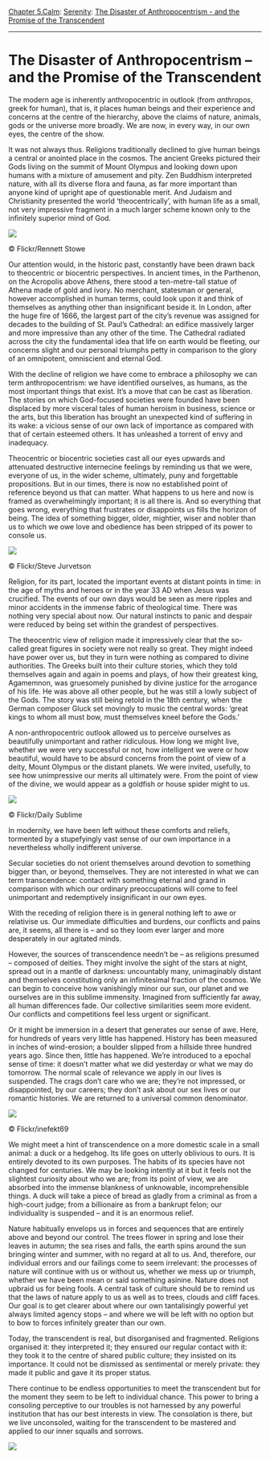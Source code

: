 [Chapter 5.Calm](https://www.theschooloflife.com/thebookoflife/category/calm/): [Serenity](https://www.theschooloflife.com/thebookoflife/category/calm/serenity/): [The Disaster of Anthropocentrism - and the Promise of the Transcendent](https://www.theschooloflife.com/thebookoflife/the-disaster-of-anthropocentrism-and-the-promise-of-the-transcendent/)

* * *

# The Disaster of Anthropocentrism – and the Promise of the Transcendent

The modern age is inherently anthropocentric in outlook (from _anthropos_, greek for human), that is, it places human beings and their experience and concerns at the centre of the hierarchy, above the claims of nature, animals, gods or the universe more broadly. We are now, in every way, in our own eyes, the centre of the show.

It was not always thus. Religions traditionally declined to give human beings a central or anointed place in the cosmos. The ancient Greeks pictured their Gods living on the summit of Mount Olympus and looking down upon humans with a mixture of amusement and pity. Zen Buddhism interpreted nature, with all its diverse flora and fauna, as far more important than anyone kind of upright ape of questionable merit. And Judaism and Christianity presented the world ‘theocentrically’, with human life as a small, not very impressive fragment in a much larger scheme known only to the infinitely superior mind of God.

 ![](https://www.theschooloflife.com/thebookoflife/wp-content/uploads/2018/06/35956526513_02eed0360c_k.jpg)

© Flickr/Rennett Stowe

Our attention would, in the historic past, constantly have been drawn back to theocentric or biocentric perspectives. In ancient times, in the Parthenon, on the Acropolis above Athens, there stood a ten-metre-tall statue of Athena made of gold and ivory. No merchant, statesman or general, however accomplished in human terms, could look upon it and think of themselves as anything other than insignificant beside it. In London, after the huge fire of 1666, the largest part of the city’s revenue was assigned for decades to the building of St. Paul’s Cathedral: an edifice massively larger and more impressive than any other of the time. The Cathedral radiated across the city the fundamental idea that life on earth would be fleeting, our concerns slight and our personal triumphs petty in comparison to the glory of an omnipotent, omniscient and eternal God.

With the decline of religion we have come to embrace a philosophy we can term anthropocentrism: we have identified ourselves, as humans, as the most important things that exist. It’s a move that can be cast as liberation. The stories on which God-focused societies were founded have been displaced by more visceral tales of human heroism in business, science or the arts, but this liberation has brought an unexpected kind of suffering in its wake: a vicious sense of our own lack of importance as compared with that of certain esteemed others. It has unleashed a torrent of envy and inadequacy.

Theocentric or biocentric societies cast all our eyes upwards and attenuated destructive internecine feelings by reminding us that we were, everyone of us, in the wider scheme, ultimately, puny and forgettable propositions. But in our times, there is now no established point of reference beyond us that can matter. What happens to us here and now is framed as overwhelmingly important; it is all there is. And so everything that goes wrong, everything that frustrates or disappoints us fills the horizon of being. The idea of something bigger, older, mightier, wiser and nobler than us to which we owe love and obedience has been stripped of its power to console us.

 ![](https://www.theschooloflife.com/thebookoflife/wp-content/uploads/2018/06/2737010659_1509194529_b.jpg)

© Flickr/Steve Jurvetson

Religion, for its part, located the important events at distant points in time: in the age of myths and heroes or in the year 33 AD when Jesus was crucified. The events of our own days would be seen as mere ripples and minor accidents in the immense fabric of theological time. There was nothing very special about now. Our natural instincts to panic and despair were reduced by being set within the grandest of perspectives.

The theocentric view of religion made it impressively clear that the so-called great figures in society were not really so great. They might indeed have power over us, but they in turn were nothing as compared to divine authorities. The Greeks built into their culture stories, which they told themselves again and again in poems and plays, of how their greatest king, Agamemnon, was gruesomely punished by divine justice for the arrogance of his life. He was above all other people, but he was still a lowly subject of the Gods. The story was still being retold in the 18th century, when the German composer Gluck set movingly to music the central words: ‘great kings to whom all must bow, must themselves kneel before the Gods.’

A non-anthropocentric outlook allowed us to perceive ourselves as beautifully unimportant and rather ridiculous. How long we might live, whether we were very successful or not, how intelligent we were or how beautiful, would have to be absurd concerns from the point of view of a deity, Mount Olympus or the distant planets. We were invited, usefully, to see how unimpressive our merits all ultimately were. From the point of view of the divine, we would appear as a goldfish or house spider might to us.

 ![](https://www.theschooloflife.com/thebookoflife/wp-content/uploads/2018/06/7350575270_cc33f376fb_k.jpg)

© Flickr/Daily Sublime

In modernity, we have been left without these comforts and reliefs, tormented by a stupefyingly vast sense of our own importance in a nevertheless wholly indifferent universe.

Secular societies do not orient themselves around devotion to something bigger than, or beyond, themselves. They are not interested in what we can term transcendence: contact with something eternal and grand in comparison with which our ordinary preoccupations will come to feel unimportant and redemptively insignificant in our own eyes.

With the receding of religion there is in general nothing left to awe or relativise us. Our immediate difficulties and burdens, our conflicts and pains are, it seems, all there is – and so they loom ever larger and more desperately in our agitated minds.

However, the sources of transcendence needn’t be – as religions presumed – composed of deities. They might involve the sight of the stars at night, spread out in a mantle of darkness: uncountably many, unimaginably distant and themselves constituting only an infinitesimal fraction of the cosmos. We can begin to conceive how vanishingly minor our sun, our planet and we ourselves are in this sublime immensity. Imagined from sufficiently far away, all human differences fade. Our collective similarities seem more evident. Our conflicts and competitions feel less urgent or significant.

Or it might be immersion in a desert that generates our sense of awe. Here, for hundreds of years very little has happened. History has been measured in inches of wind-erosion; a boulder slipped from a hillside three hundred years ago. Since then, little has happened. We’re introduced to a epochal sense of time: it doesn’t matter what we did yesterday or what we may do tomorrow. The normal scale of relevance we apply in our lives is suspended. The crags don’t care who we are; they’re not impressed, or disappointed, by our careers; they don’t ask about our sex lives or our romantic histories. We are returned to a universal common denominator.

 ![](https://www.theschooloflife.com/thebookoflife/wp-content/uploads/2018/06/17134738529_990fe2fd91_k.jpg)

© Flickr/inefekt69

We might meet a hint of transcendence on a more domestic scale in a small animal: a duck or a hedgehog. Its life goes on utterly oblivious to ours. It is entirely devoted to its own purposes. The habits of its species have not changed for centuries. We may be looking intently at it but it feels not the slightest curiosity about who we are; from its point of view, we are absorbed into the immense blankness of unknowable, incomprehensible things. A duck will take a piece of bread as gladly from a criminal as from a high-court judge; from a billionaire as from a bankrupt felon; our individuality is suspended – and it is an enormous relief.

Nature habitually envelops us in forces and sequences that are entirely above and beyond our control. The trees flower in spring and lose their leaves in autumn; the sea rises and falls, the earth spins around the sun bringing winter and summer, with no regard at all to us. And, therefore, our individual errors and our failings come to seem irrelevant: the processes of nature will continue with us or without us, whether we mess up or triumph, whether we have been mean or said something asinine. Nature does not upbraid us for being fools. A central task of culture should be to remind us that the laws of nature apply to us as well as to trees, clouds and cliff faces. Our goal is to get clearer about where our own tantalisingly powerful yet always limited agency stops – and where we will be left with no option but to bow to forces infinitely greater than our own.

Today, the transcendent is real, but disorganised and fragmented. Religions organised it: they interpreted it; they ensured our regular contact with it: they took it to the centre of shared public culture; they insisted on its importance. It could not be dismissed as sentimental or merely private: they made it public and gave it its proper status.

There continue to be endless opportunities to meet the transcendent but for the moment they seem to be left to individual chance. This power to bring a consoling perceptive to our troubles is not harnessed by any powerful institution that has our best interests in view. The consolation is there, but we live unconsoled, waiting for the transcendent to be mastered and applied to our inner squalls and sorrows.

[![](https://img.youtube.com/vi/nxYQhuiTSNQ/0.jpg)](https://www.youtube.com/embed/nxYQhuiTSNQ '')
